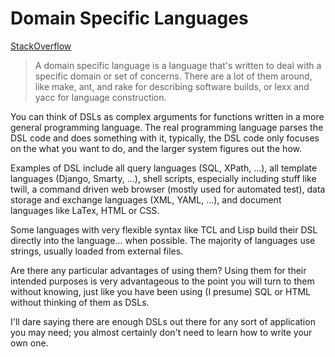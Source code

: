 # Domain Specific Languages

[StackOverflow](https://stackoverflow.com/questions/809574/what-is-a-domain-specific-language-anybody-using-it-and-in-what-way)

> A domain specific language is a language that's written to deal with a specific domain or set of concerns. There are a lot of them around, like make, ant, and rake for describing software builds, or lexx and yacc for language construction.

You can think of DSLs as complex arguments for functions written in a more general programming language. The real programming language parses the DSL code and does something with it, typically, the DSL code only focuses on the what you want to do, and the larger system figures out the how.

Examples of DSL include all query languages (SQL, XPath, ...), all template languages (Django, Smarty, ...), shell scripts, especially including stuff like twill, a command driven web browser (mostly used for automated test), data storage and exchange languages (XML, YAML, ...), and document languages like LaTex, HTML or CSS.

Some languages with very flexible syntax like TCL and Lisp build their DSL directly into the language... when possible. The majority of languages use strings, usually loaded from external files.

Are there any particular advantages of using them? Using them for their intended purposes is very advantageous to the point you will turn to them without knowing, just like you have been using (I presume) SQL or HTML without thinking of them as DSLs.

I'll dare saying there are enough DSLs out there for any sort of application you may need; you almost certainly don't need to learn how to write your own one.
